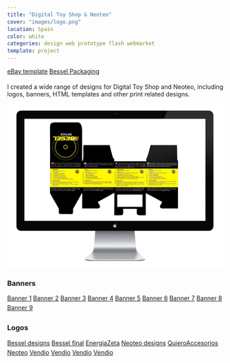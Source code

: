 ```yaml
---
title: "Digital Toy Shop & Neoteo"
cover: "images/logo.png"
location: Spain
color: white
categories: design web prototype flash webmarket
template: project
---
```


<style>
.btn {
  box-sizing: content-box;
  margin-bottom: 5px;
  display: inline-block;
}
</style>

<p class="align-center">
<a class="btn" href="http://work.joanmira.com/webs/digitaltoy/plantilla_ebay/" target="_blank">eBay template</a> <a class="btn" href="http://work.joanmira.com/webs/digitaltoy/bessel-packaging.jpg" target="_blank">Bessel Packaging</a></p>

I created a wide range of designs for Digital Toy Shop and Neoteo, including logos, banners, HTML templates and other print related designs.

![](./images/1.jpg)

<h3>Banners</h3>
<p>
  <a class="btn" href="http://work.joanmira.com/webs/digitaltoy/banners/banner1.html" target="_blank">Banner 1</a>
  <a class="btn" href="http://work.joanmira.com/webs/digitaltoy/banners/banner2.html" target="_blank">Banner 2</a>
  <a class="btn" href="http://work.joanmira.com/webs/digitaltoy/banners/banner3.html" target="_blank">Banner 3</a>
  <a class="btn" href="http://work.joanmira.com/webs/digitaltoy/banners/banner4.html" target="_blank">Banner 4</a>
  <a class="btn" href="http://work.joanmira.com/webs/digitaltoy/banners/banner5.html" target="_blank">Banner 5</a>
  <a class="btn" href="http://work.joanmira.com/webs/digitaltoy/banners/banner6.html" target="_blank">Banner 6</a>
  <a class="btn" href="http://work.joanmira.com/webs/digitaltoy/banners/banner7.html" target="_blank">Banner 7</a>
  <a class="btn" href="http://work.joanmira.com/webs/digitaltoy/banners/banner8.html" target="_blank">Banner 8</a>
  <a class="btn" href="http://work.joanmira.com/webs/digitaltoy/banners/banner9.html" target="_blank">Banner 9</a>
</p>

<h3>Logos</h3>
<p>
  <a class="btn" href="http://work.joanmira.com/webs/digitaltoy/logos/besel.swf" target="_blank">Bessel designs</a>
  <a class="btn" href="http://work.joanmira.com/webs/digitaltoy/logos/logo_besel.jpg" target="_blank">Bessel final</a>
  <a class="btn" href="http://work.joanmira.com/webs/digitaltoy/logos/energiazeta_logos.jpg" target="_blank">EnergiaZeta</a>
  <a class="btn" href="http://work.joanmira.com/webs/digitaltoy/logos/logo2.swf" target="_blank">Neoteo designs</a>
  <a class="btn" href="http://work.joanmira.com/webs/digitaltoy/logos/logos_quieroaccesorios.jpg" target="_blank">QuieroAccesorios</a>
  <a class="btn" href="http://work.joanmira.com/webs/digitaltoy/logos/neoteo.swf" target="_blank">Neoteo</a>
  <a class="btn" href="http://work.joanmira.com/webs/digitaltoy/logos/logos_quieroaccesorios.jpg" target="_blank">Vendio</a>
  <a class="btn" href="http://work.joanmira.com/webs/digitaltoy/logos/vendio2.jpg" target="_blank">Vendio</a>
  <a class="btn" href="http://work.joanmira.com/webs/digitaltoy/logos/vendio3.jpg" target="_blank">Vendio</a>
  <a class="btn" href="http://work.joanmira.com/webs/digitaltoy/logos/vendioes.jpg" target="_blank">Vendio</a>
</p>
